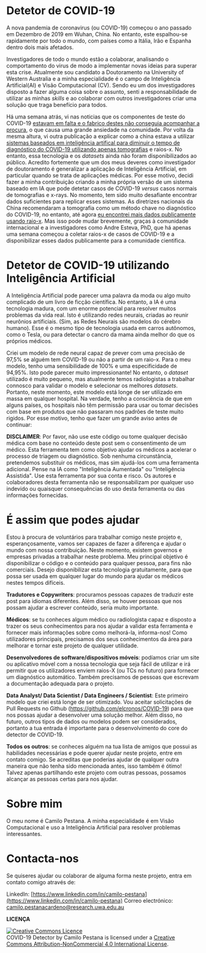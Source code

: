 # Detetor de COVID-19

A nova pandemia de coronavirus (ou COVID-19) começou o ano passado em Dezembro de 2019 em Wuhan, China. No entanto, este espalhou-se rapidamente por todo o mundo, com países como a Itália, Irão e Espanha dentro dois mais afetados.

Investigadores de todo o mundo estão a colaborar, analisando o comportamento do virus de modo a implementar novas ideias para superar esta crise. Atualmente sou candidato a Doutoramento na University of Western Australia e a minha especialidade é o campo de Inteligência Artificial(AI) e Visão Computacional (CV). Sendo eu um dos investigadores disposto a fazer alguma coisa sobre o assunto, senti a responsabilidade de utilizar as minhas _skills_ e ao colaborar com outros investigadores criar uma solução que traga benefício para todos.

Há uma semana atrás, vi nas noticias que os componentes de teste do COVID-19 [estavam em falta e o fabrico destes não conseguia acompanhar a procura](https://www.usatoday.com/story/news/2020/03/11/coronavirus-covid-19-response-hurt-by-shortage-testing-components/5013586002/), o que causa uma grande ansiedade na comunidade. Por volta da mesma altura, vi outra publicação a explicar como a china estava a utilizar [sistemas baseados em inteligência artifical para diminuir o tempo de diagnóstico do COVID-19 utilizando apenas tomografias](https://www.bioworld.com/articles/433530-china-uses-ai-in-medical-imaging-to-speed-up-covid-19-diagnosis) e raios-x. No entanto, essa tecnologia e os _datasets_ ​​ainda não foram disponibilizados ao público. Acredito fortemente que um dos meus deveres como investigador de doutoramento é generalizar a aplicação de Inteligência Artificial, em particular quando se trata de aplicações médicas. Por esse motivo, decidi fazer a minha contribuição criando a minha própria versão de um sistema baseado em IA que pode detetar casos de COVID-19 _versus_ casos normais de tomografias e x-rays. No momento, tem sido muito desafiante encontrar dados suficientes para replicar esses sistemas. As diretrizes nacionais da China recomendaram a tomografia como um método chave no diagnóstico do COVID-19, no entanto, até agora [eu encontrei mais dados publicamente usando raio-x](https://github.com/ieee8023/covid-chestxray-dataset/blob/master/README.md?fbclid=IwAR30yTGBr55WXdCngCoICDENHycmdL2bGwlvl1ckdZM-ucjGH10Uakz7khk). Mas isso pode mudar brevemente, graças à comunidade internacional e a investigadores como Andre Esteva, PhD, que há apenas uma semana começou a coletar raios-x de casos de COVID-19 e a disponibilizar esses dados publicamente para a comunidade cientifica.

# Detetor de COVID-19 utilizando Inteligência Artificial

A Inteligência Artificial pode parecer uma palavra da moda ou algo muito complicado de um livro de ficção científica. No entanto, a IA é uma tecnologia madura, com um enorme potencial para resolver muitos problemas da vida real. Isto é utilizando redes neurais, criadas ao reunir neurônios artificiais. (Sim, as Redes Neurais são modelos do cérebro humano). Esse é o mesmo tipo de tecnologia usada em carros autônomos, como o Tesla, ou para detectar o cancro da mama ainda melhor do que os próprios médicos.

Criei um modelo de rede neural capaz de prever com uma precisão de 97,5% se alguém tem COVID-19 ou não a partir de um raio-x. Para o meu modelo, tenho uma sensibilidade de 100% e uma especificidade de 94,95%. Isto pode parecer muito impressionante! No entanto, o _dataset_ utilizado é muito pequeno, mas atualmente temos radiologistas a trabalhar connosco para validar o modelo e selecionar os melhores _datasets_. Portanto, neste momento, este modelo está longe de ser utilizado em massa em qualquer hospital. Na verdade, tenho a consciência de que em alguns países, os hospitais não têm permissão para usar ou tomar decisões com base em produtos que não passaram nos padrões de teste muito rigidos. Por esse motivo, tenho que fazer um grande aviso antes de continuar:

**DISCLAIMER**: Por favor, não use este código ou tome qualquer decisão médica com base no conteúdo deste post sem o consentimento de um médico. Esta ferramenta tem como objetivo ajudar os médicos a acelerar o processo de triagem ou diagnóstico. Sob nenhuma circunstância, pretendemos substituir os médicos, mas sim ajudá-los com uma ferramenta adicional. Pense na IA como "Inteligência Aumentada" ou "Inteligência Assistida". Use esta ferramenta por sua conta e risco. Os autores e colaboradores desta ferramenta não se responsabilizam por qualquer uso indevido ou quaisquer consequências do uso desta ferramenta ou das informações fornecidas.

# É assim que podes ajudar

Estou à procura de voluntários para trabalhar comigo neste projeto e, esperançosamente, vamos ser capazes de fazer a diferença e ajudar o mundo com nossa contribuição. Neste momento, existem governos e empresas privadas a trabalhar neste problema. Meu principal objetivo é disponibilizar o código e o conteúdo para qualquer pessoa, para fins não comerciais. Desejo disponibilizar esta tecnologia gratuitamente, para que possa ser usada em qualquer lugar do mundo para ajudar os médicos nestes tempos difíceis.

**Tradutores e Copywriters**: procuramos pessoas capazes de traduzir este post para idiomas diferentes. Além disso, se houver pessoas que nos possam ajudar a escrever conteúdo, seria muito importante.

**Médicos**: se tu conheces algum médico ou radiologista capaz e disposto a trazer os seus conhecimentos para nos ajudar a validar esta ferramenta e fornecer mais informações sobre como melhorá-la, informa-nos! Como utilizadores principais, precisamos dos seus conhecimentos da área para melhorar e tornar este projeto de qualquer utilidade.

**Desenvolvedores de software/dispositivos móveis**: podíamos criar um site ou aplicativo móvel com a nossa tecnologia que seja fácil de utilizar e irá permitir que os utilizadores enviem raios-X (ou TCs no futuro) para fornecer um diagnóstico automático. Também precisamos de pessoas que escrevam a documentação adequada para o projeto.

**Data Analyst/ Data Scientist / Data Engineers / Scientist**: Este primeiro modelo que criei está longe de ser otimizado. Vou aceitar solicitações de Pull Requests no Github (https://github.com/elcronos/COVID-19) para que nos possas ajudar a desenvolver uma solução melhor. Além disso, no futuro, outros tipos de dados ou modelos podem ser considerados, portanto a tua entrada é importante para o desenvolvimento do core do detector de COVID-19.

**Todos os outros**: se conheces alguém na tua lista de amigos que possui as habilidades necessárias e pode querer ajudar neste projeto, entre em contato comigo. Se acreditas que poderias ajudar de qualquer outra maneira que não tenha sido mencionada antes, isso também é ótimo! Talvez apenas partilhando este projeto com outras pessoas, possamos alcançar as pessoas certas para nos ajudar.

# Sobre mim

O meu nome é Camilo Pestana. A minha especialidade é em Visão Computacional e uso a Inteligência Artificial para resolver problemas interessantes.

# Contacta-nos

Se quiseres ajudar ou colaborar de alguma forma neste projeto, entra em contato comigo através de:

LinkedIn: [https://www.linkedin.com/in/camilo-pestana](https://www.linkedin.com/in/camilo-pestana) Correo electrónico: [camilo.pestanacardeno@research.uwa.edu.au](mailto:camilo.pestanacardeno@research.uwa.edu.au)

**LICENÇA**

<a rel="license" href="http://creativecommons.org/licenses/by-nc/4.0/"><img alt="Creative Commons Licence" style="border-width:0" src="https://i.creativecommons.org/l/by-nc/4.0/88x31.png" /></a><br /><span xmlns:dct="http://purl.org/dc/terms/" property="dct:title">COVID-19 Detector</span> by <span xmlns:cc="http://creativecommons.org/ns#" property="cc:attributionName">Camilo Pestana</span> is licensed under a <a rel="license" href="http://creativecommons.org/licenses/by-nc/4.0/">Creative Commons Attribution-NonCommercial 4.0 International License</a>.
